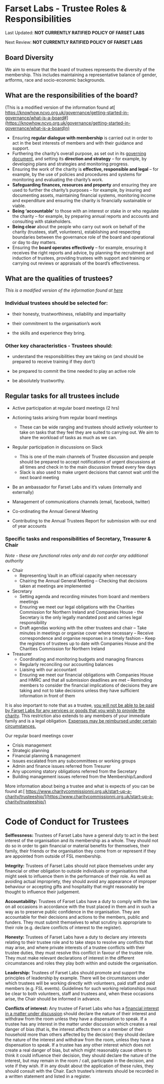 # Farset Labs - Trustee Roles & Responsibilities

Last Updated: **NOT CURRENTLY RATIFIED  POLICY OF FARSET LABS**

Next Review: **NOT CURRENTLY RATIFIED  POLICY OF FARSET LABS**

## Board Diversity

We aim to ensure that the board of trustees represents the diversity of the membership. This includes maintaining a representative balance of gender, artforms, race and socio-economic backgrounds.

## What are the responsibilities of the board?

(This is a modified version of the information found at[ https://knowhow.ncvo.org.uk/governance/getting-started-in-governance/what-is-a-board#](https://knowhow.ncvo.org.uk/governance/getting-started-in-governance/what-is-a-board)n)

- Ensuring **regular dialogue with membership** is carried out in order to act in the best interests of members and with their guidance and support.
- Furthering the charity’s overall purpose, as set out in its [governing document](articles_of_association.md), and setting its **direction and strategy** – for example, by developing plans and strategies and monitoring progress.
- Ensuring the work of the charity is **effective, responsible and legal** – for example, by the use of policies and procedures and systems for monitoring and evaluating the charity’s work.
- **Safeguarding finances, resources and property** and ensuring they are used to further the charity’s purposes – for example, by insuring and documenting assets, maintaining financial systems, monitoring income and expenditure and ensuring the charity is financially sustainable or viable.
- **Being ‘accountable’** to those with an interest or stake in or who regulate the charity – for example, by preparing annual reports and accounts and consulting with stakeholders.
- **Being clear** about the people who carry out work on behalf of the charity (trustees, staff, volunteers), establishing and respecting boundaries between the governance role of the board and operational or day to day matters. 
- Ensuring the **board operates effectively** – for example, ensuring it receives the right reports and advice, by planning the recruitment and induction of trustees, providing trustees with support and training or carrying out reviews or appraisals of the board’s effectiveness.

## What are the qualities of trustees?

_This is a modified version of the information found at [here](https://wcva.cymru/wp-content/uploads/2020/01/WCVA-Faith-and-Hope-Dont-Run-Charities.pdf)_

### **Individual trustees** should be selected for:

* their honesty, trustworthiness, reliability and impartiality

* their commitment to the organisation’s work

* the skills and experience they bring.

### Other key characteristics - Trustees should:

* understand the responsibilities they are taking on (and should be prepared to receive training if they don’t)

* be prepared to commit the time needed to play an active role

* be absolutely trustworthy.

 
## Regular tasks for all trustees include

* Active participation at regular board meetings (2 hrs)

* Actioning tasks arising from regular board meetings

    * These can be wide ranging and trustees should actively volunteer to take on tasks that they feel they are suited to carrying out. We aim to share the workload of tasks as much as we can.

* Regular participation in discussions on Slack

    * This is one of the main channels of Trustee discussion and people should be prepared to accept notifications of urgent discussions at all times and check in to the main discussion thread every few days
    * Slack is also used to make urgent decisions that cannot wait until the next board meeting

* Be an ambassador for Farset Labs and it’s values (internally and externally)

* Management of communications channels (email, facebook, twitter)

* Co-ordinating the Annual General Meeting

* Contributing to the Annual Trustees Report for submission with our end of year accounts

###  Specific tasks and responsibilities of Secretary, Treasurer & Chair

_Note - these are functional roles only and do not confer any additional authority_

- Chair 
    - Representing Vault in an official capacity when necessary
    - Chairing the Annual General Meeting
    – Checking that decisions taken at meetings are implemented
- Secretary 
    - Setting agenda and recording minutes from board and members meetings
    - Ensuring we meet our legal obligations with the Charities Commission for Northern Ireland and Companies House - the Secretary is the only legally mandated post and carries legal responsibility
    - Draft agendas working with the other trustees and chair
    – Take minutes in meetings or organise cover where necessary
    – Receive correspondence and organise responses in a timely fashion
    – Keep the registers of trustees up to date with Companies House and the Charities Commission for Northern Ireland
- Treasurer 
    - Coordinating and monitoring budgets and managing finances
    - Regularly reconciling our accounting balances
    - Liaising with our accountant
    - Ensuring we meet our financial obligations with Companies House and HMRC and that all submission deadlines are met
    – Reminding members to consider the financial implications of decisions they are taking and not to take decisions unless they have sufficient information in front of them

It is also important to note that as a trustee, [you will not be able to be paid by Farset Labs for any services or goods that you wish to provide the charity](https://www.charitycommissionni.org.uk/manage-your-charity/making-payments-to-trustees/). This restriction also extends to any members of your immediate family and is a legal obligation. [Expenses may be reimbursed under certain circumstances.](financial_management.md)


Our regular board meetings cover

- Crisis management
- Strategic planning
- Financial planning & management
- Issues escalated from any subcommittees or working groups
- Admin and finance issues referred from Tresurer
- Any upcoming statory obligations referred from the Secretary
- Building management issues referred from the Membership/Landlord

More information about being a trustee and what is expects of you can be found at:[ https://www.charitycommissionni.org.uk/start-up-a-charity/trusteeship/](https://www.charitycommissionni.org.uk/start-up-a-charity/trusteeship/)


# Code of Conduct for Trustees

**Selflessness:** Trustees of Farset Labs have a general duty to act in the best interest of the organisation and its membership as a whole. They should not do so in order to gain financial or material benefits for themselves, their family, their friends or the organisation they come from or represent if they are appointed from outside of FSL membership.

**Integrity:** Trustees of Farset Labs should not place themselves under any financial or other obligation to outside individuals or organisations that might seek to influence them in the performance of their role. As well as avoiding actual impropriety, they should avoid any appearance of improper behaviour or accepting gifts and hospitality that might reasonably be thought to influence their judgement.

**Accountability:** Trustees of Farset Labs have a duty to comply with the law on all occasions in accordance with the trust placed in them and in such a way as to preserve public confidence in the organisation. They are accountable for their decisions and actions to the members, public and funders. They must submit themselves to what scrutiny is appropriate to their role (e.g. declare conflicts of interest to the register).

**Honesty:** Trustees of Farset Labs have a duty to declare any interests relating to their trustee role and to take steps to resolve any conflicts that may arise, and where private interests of a trustee conflicts with their trustee duties, they must resolve this conflict in favour of the trustee role. They must make relevant declarations of interest in the different circumstances and roles they play both within and outside the organisation.

**Leadership:** Trustees of Farset Labs should promote and support the principles of leadership by example. There will be circumstances under which trustees will be working directly with volunteers, paid staff and paid members (e.g. FSL events). Guidelines for such working relationships must be clear to both volunteers, staff and trustees and, when these occasions arise, the Chair should be informed in advance.

**Conflicts of interest:** Any trustee of Farset Labs who has a [financial interest in a matter under discussion](https://www.gov.uk/guidance/managing-conflicts-of-interest-in-a-charity) should declare the nature of their interest and withdraw from the room unless they have a dispensation to speak. If a trustee has any interest in the matter under discussion which creates a real danger of bias (that is, the interest affects them or a member of their household more than others affected by the decision) they should declare the nature of the interest and withdraw from the room, unless they have a dispensation to speak. If a trustee has any other interest which does not create a real danger of bias, but which might reasonably cause others to think it could influence their decision, they should declare the nature of the interest, but may remain in the room / call, participate in the decision, and vote if they wish. If in any doubt about the application of these rules, they should consult with the Chair. Each trustee’s interests should be recorded in a written statement and listed in a register.

 
